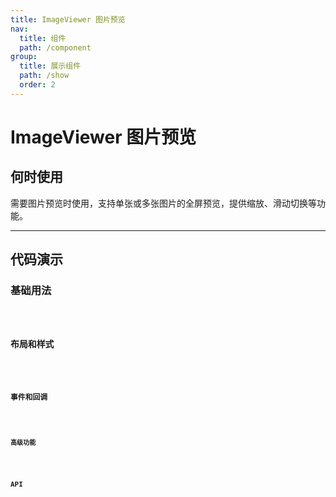 ```yaml
---
title: ImageViewer 图片预览
nav:
  title: 组件
  path: /component
group:
  title: 展示组件
  path: /show
  order: 2
---
```


# ImageViewer 图片预览

## 何时使用

需要图片预览时使用，支持单张或多张图片的全屏预览，提供缩放、滑动切换等功能。

---

## 代码演示

### 基础用法

<code src="./__fixtures__/basicUsage.tsx" />

### 布局和样式

<code src="./__fixtures__/layoutAndStyle.tsx" />

### 事件和回调

<code src="./__fixtures__/eventsAndCallbacks.tsx" />

### 高级功能

<code src="./__fixtures__/advancedFeatures.tsx" />

## API

<API hideTitle src="./index.tsx" />


